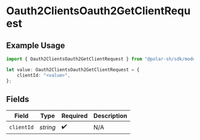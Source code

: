 # Oauth2ClientsOauth2GetClientRequest

## Example Usage

```typescript
import { Oauth2ClientsOauth2GetClientRequest } from "@polar-sh/sdk/models/operations";

let value: Oauth2ClientsOauth2GetClientRequest = {
    clientId: "<value>",
};
```

## Fields

| Field              | Type               | Required           | Description        |
| ------------------ | ------------------ | ------------------ | ------------------ |
| `clientId`         | *string*           | :heavy_check_mark: | N/A                |